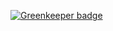 
[![Greenkeeper badge](https://badges.greenkeeper.io/mauricedb/codemotion-rome-2017.svg)](https://greenkeeper.io/)
